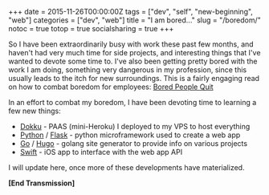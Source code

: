 +++
date = 2015-11-26T00:00:00Z
tags = ["dev", "self", "new-beginning", "web"]
categories = ["dev", "web"]
title = "I am bored..."
slug = "/boredom/"
notoc = true
totop = true
socialsharing = true
+++

So I have been extraordinarily busy with work these past few months, and haven't had very much time for side projects, and interesting things that I've wanted to devote some time to. I've also been getting pretty bored with the work I am doing, something very dangerous in my profession, since this usually leads to the itch for new surroundings. This is a fairly engaging read on how to combat boredom for employees: [Bored People Quit](http://randsinrepose.com/archives/bored-people-quit/)

In an effort to combat my boredom, I have been devoting time to learning a few new things:

* [Dokku](http://progrium.viewdocs.io/dokku/) - PAAS (mini-Heroku) I deployed to my VPS to host everything
* [Python](https://www.python.org/) / [Flask](http://flask.pocoo.org/) - python microframework used to create a web app
* [Go](https://golang.org/) / [Hugo](http://gohugo.io/) - golang site generator to provide info on various projects
* [Swift](https://developer.apple.com/swift/) - iOS app to interface with the web app API

I will update here, once more of these developments have materialized.

<strong>[End Transmission]</strong>